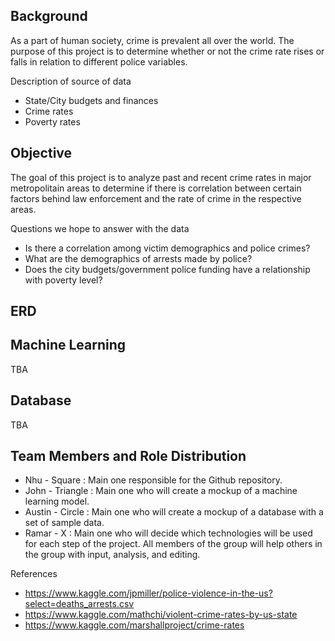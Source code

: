 
## Background 
As a part of human society, crime is prevalent all over the world. The purpose of this project is to determine whether or not the crime rate rises or falls in relation to different police variables.

Description of source of data 
- State/City budgets and finances
- Crime rates
- Poverty rates

## Objective
The goal of this project is to analyze past and recent crime rates in major metropolitain areas to determine if there is correlation between certain factors behind law enforcement and the rate of crime in the respective areas.

Questions we hope to answer with the data
- Is there a correlation among victim demographics and police crimes? 
- What are the demographics of arrests made by police? 
- Does the city budgets/government police funding have a relationship with poverty level?

## ERD

## Machine Learning
TBA

## Database
TBA

## Team Members and Role Distribution
* Nhu - Square : Main one responsible for the Github repository.
* John - Triangle : Main one who will create a mockup of a machine learning model.
* Austin - Circle : Main one who will create a mockup of a database with a set of sample data. 
* Ramar - X : Main one who will decide which technologies will be used for each step of the project.
All members of the group will help others in the group with input, analysis, and editing. 

References 
- https://www.kaggle.com/jpmiller/police-violence-in-the-us?select=deaths_arrests.csv
- https://www.kaggle.com/mathchi/violent-crime-rates-by-us-state
- https://www.kaggle.com/marshallproject/crime-rates
